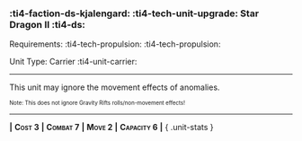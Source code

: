 ### :ti4-faction-ds-kjalengard: :ti4-tech-unit-upgrade: **Star Dragon II** :ti4-ds:

Requirements: :ti4-tech-propulsion: :ti4-tech-propulsion:

Unit Type: Carrier :ti4-unit-carrier:

---

This unit may ignore the movement effects of anomalies.

<sup><sub>Note: This does not ignore Gravity Rifts rolls/non-movement effects!</sub></sup>

---

__|__ <span style="font-variant:small-caps;white-space: nowrap;">**Cost 3**</span> __|__ <span style="font-variant:small-caps;white-space: nowrap;">**Combat 7**</span> __|__ <span style="font-variant:small-caps;white-space: nowrap;">**Move 2**</span> __|__ <span style="font-variant:small-caps;white-space: nowrap;">**Capacity 6**</span> __|__
{ .unit-stats }
